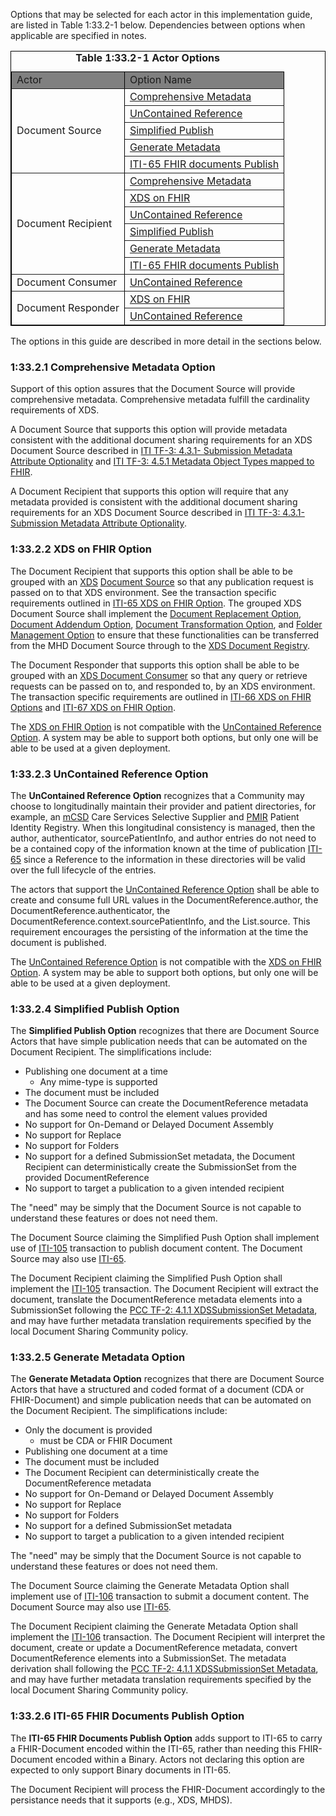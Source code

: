 
Options that may be selected for each actor in this implementation guide, are listed in Table 1:33.2-1 below. Dependencies 
between options when applicable are specified in notes.

<table border="1" style="border: 1px solid black; border-collapse: collapse">
    <caption><b>Table 1:33.2-1 Actor Options</b></caption>
    <thead>
        <tr style="background: gray;" class="odd">
            <td>Actor</td>
            <td>Option Name</td>
        </tr>
    </thead>
    <tbody>        
        <tr>        
            <td rowspan='5'>Document Source</td>       
            <td><a href="#13321-comprehensive-metadata-option">Comprehensive Metadata</a></td>
            </tr>
            <tr>
            <td><a href="#13323-uncontained-reference-option">UnContained Reference</a></td>
            </tr>
            <tr>
            <td><a href="#13324-simplified-publish-option">Simplified Publish</a></td>
            </tr>
            <tr>
            <td><a href="#13325-generate-metadata-option">Generate Metadata</a></td>
            </tr>
            <tr>
            <td><a href="#13326-iti-65-fhir-documents-publish-option">ITI-65 FHIR documents Publish</a></td>
        </tr>
        <tr>
            <td rowspan='6'>Document Recipient</td>        
            <td><a href="#13321-comprehensive-metadata-option">Comprehensive Metadata</a></td>
            </tr>
            <tr>
            <td><a href="#13322-xds-on-fhir-option">XDS on FHIR</a></td>
            </tr>
            <tr>        
            <td><a href="#13323-uncontained-reference-option">UnContained Reference</a></td>
            </tr>   
            <tr>
            <td><a href="#13324-simplified-publish-option">Simplified Publish</a></td>
            </tr>
            <tr>
            <td><a href="#13325-generate-metadata-option">Generate Metadata</a></td>
            </tr>
            <tr>
            <td><a href="#13326-iti-65-fhir-documents-publish-option">ITI-65 FHIR documents Publish</a></td>
        </tr>
        <tr>
            <td rowspan='1'>Document Consumer</td>
            <td><a href="#13323-uncontained-reference-option">UnContained Reference</a></td>
        </tr>
        <tr>
            <td rowspan='2'>Document Responder</td>
            <td><a href="#13322-xds-on-fhir-option">XDS on FHIR</a></td>
            </tr>
            <tr>
            <td><a href="#13323-uncontained-reference-option">UnContained Reference</a></td>
        </tr>
    </tbody>
</table>
        
The options in this guide are described in more detail in the sections below.

### 1:33.2.1 Comprehensive Metadata Option

Support of this option assures that the Document Source will provide comprehensive metadata. Comprehensive metadata fulfill the cardinality requirements of XDS. 

A Document Source that supports this option will provide metadata consistent with the additional document sharing requirements for an XDS Document Source described in [ITI TF-3: 4.3.1- Submission Metadata Attribute Optionality](https://profiles.ihe.net/ITI/TF/Volume3/ch-4.3.html#4.3.1) and [ITI TF-3: 4.5.1 Metadata Object Types mapped to FHIR](32_fhir_maps.html).

A Document Recipient that supports this option will require that any metadata provided is consistent with the additional document sharing requirements for an XDS Document Source described in [ITI TF-3: 4.3.1- Submission Metadata Attribute Optionality](https://profiles.ihe.net/ITI/TF/Volume3/ch-4.3.html#4.3.1).

### 1:33.2.2 XDS on FHIR Option

The Document Recipient that supports this option shall be able to be grouped with an [XDS](https://profiles.ihe.net/ITI/TF/Volume1/ch-10.html) [Document Source](https://profiles.ihe.net/ITI/TF/Volume1/ch-10.html#10.1.1.1) so that any publication request is passed on to that XDS environment. See the transaction specific requirements outlined in [ITI-65 XDS on FHIR Option](ITI-65.html#23654131-grouping-with-actors-in-other-document-sharing-profiles). The grouped XDS Document Source shall implement the [Document Replacement Option](https://profiles.ihe.net/ITI/TF/Volume1/ch-10.html#10.2.1), [Document Addendum Option](https://profiles.ihe.net/ITI/TF/Volume1/ch-10.html#10.2.2), [Document Transformation Option](https://profiles.ihe.net/ITI/TF/Volume1/ch-10.html#10.2.3), and [Folder Management Option](https://profiles.ihe.net/ITI/TF/Volume1/ch-10.html#10.2.4) to ensure that these functionalities can be transferred from the MHD Document Source through to the [XDS Document Registry](https://profiles.ihe.net/ITI/TF/Volume1/ch-10.html#10.1.1.3).

The Document Responder that supports this option shall be able to be grouped with an [XDS Document Consumer](https://profiles.ihe.net/ITI/TF/Volume1/ch-10.html#10.1.1.2) so that any query or retrieve requests can be passed on to, and responded to, by an XDS environment. The transaction specific requirements are outlined in [ITI-66 XDS on FHIR Options](ITI-66.html#23664131-xds-on-fhir-option) and [ITI-67 XDS on FHIR Option](ITI-67.html#23674131-xds-on-fhir-option). 

The [XDS on FHIR Option](#13322-xds-on-fhir-option) is not compatible with the [UnContained Reference Option](#13323-uncontained-reference-option). A system may be able to support both options, but only one will be able to be used at a given deployment.

### 1:33.2.3 UnContained Reference Option

The **UnContained Reference Option** recognizes that a Community may choose to longitudinally maintain their provider and patient directories, for example, an [mCSD](https://profiles.ihe.net/ITI/TF/Volume1/ch-46.html) Care Services Selective Supplier and [PMIR](https://profiles.ihe.net/ITI/TF/Volume1/ch-49.html) Patient Identity Registry. When this longitudinal consistency is managed, then the author, authenticator, sourcePatientInfo, and author entries do not need to be a contained copy of the information known at the time of publication [ITI-65](ITI-65.html) since a Reference to the information in these directories will be valid over the full lifecycle of the entries. 

The actors that support the [UnContained Reference Option](#13323-uncontained-reference-option) shall be able to create and consume full URL values in the DocumentReference.author, the DocumentReference.authenticator, the DocumentReference.context.sourcePatientInfo, and the List.source. This requirement encourages the persisting of the information at the time the document is published. 

The [UnContained Reference Option](#13323-uncontained-reference-option) is not compatible with the [XDS on FHIR Option](#13322-xds-on-fhir-option). A system may be able to support both options, but only one will be able to be used at a given deployment.

### 1:33.2.4 Simplified Publish Option

The **Simplified Publish Option** recognizes that there are Document Source Actors that have simple publication needs that can be automated on the Document Recipient. The simplifications include:
* Publishing one document at a time 
  * Any mime-type is supported
* The document must be included
* The Document Source can create the DocumentReference metadata and has some need to control the element values provided
* No support for On-Demand or Delayed Document Assembly
* No support for Replace
* No support for Folders
* No support for a defined SubmissionSet metadata, the Document Recipient can deterministically create the SubmissionSet from the provided DocumentReference
* No support to target a publication to a given intended recipient

The "need" may be simply that the Document Source is not capable to understand these features or does not need them.

The Document Source claiming the Simplified Push Option shall implement use of [ITI-105](ITI-105.html) transaction to publish document content. The Document Source may also use [ITI-65](ITI-65.html).

The Document Recipient claiming the Simplified Push Option shall implement the [ITI-105](ITI-105.html) transaction. The Document Recipient will extract the document, translate the DocumentReference metadata elements into a SubmissionSet following the [PCC TF-2: 4.1.1 XDSSubmissionSet Metadata](https://www.ihe.net/uploadedFiles/Documents/PCC/IHE_PCC_TF_Vol2.pdf), and may have further metadata translation requirements specified by the local Document Sharing Community policy.

### 1:33.2.5 Generate Metadata Option

The **Generate Metadata Option** recognizes that there are Document Source Actors that have a structured and coded format of a document (CDA or FHIR-Document) and simple publication needs that can be automated on the Document Recipient. The simplifications include:
* Only the document is provided
  * must be CDA or FHIR Document
* Publishing one document at a time
* The document must be included
* The Document Recipient can deterministically create the DocumentReference metadata
* No support for On-Demand or Delayed Document Assembly
* No support for Replace
* No support for Folders
* No support for a defined SubmissionSet metadata
* No support to target a publication to a given intended recipient

The "need" may be simply that the Document Source is not capable to understand these features or does not need them.

The Document Source claiming the Generate Metadata Option shall implement use of [ITI-106](ITI-106.html) transaction to submit a document content. The Document Source may also use [ITI-65](ITI-65.html).

The Document Recipient claiming the Generate Metadata Option shall implement the [ITI-106](ITI-106.html) transaction. The Document Recipient will interpret the document, create or update a DocumentReference metadata, convert DocumentReference elements into a SubmissionSet. The metadata derivation shall following the [PCC TF-2: 4.1.1 XDSSubmissionSet Metadata](https://www.ihe.net/uploadedFiles/Documents/PCC/IHE_PCC_TF_Vol2.pdf), and may have further metadata translation requirements specified by the local Document Sharing Community policy.

### 1:33.2.6 ITI-65 FHIR Documents Publish Option

The **ITI-65 FHIR Documents Publish Option** adds support to ITI-65 to carry a FHIR-Document encoded within the ITI-65, rather than needing this FHIR-Document encoded within a Binary. Actors not declaring this option are expected to only support Binary documents in ITI-65.

The Document Recipient will process the FHIR-Document accordingly to the persistance needs that it supports (e.g., XDS, MHDS). 

